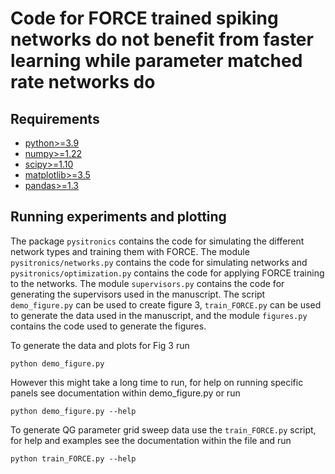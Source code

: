 #  Code for FORCE trained spiking networks do not benefit from faster learning while parameter matched rate networks do


## Requirements
* [python>=3.9](https://www.python.org/)
* [numpy>=1.22](https://numpy.org/)
* [scipy>=1.10](https://www.scipy.org/)
* [matplotlib>=3.5](https://matplotlib.org/)
* [pandas>=1.3](https://pandas.pydata.org/)

## Running experiments and plotting

The package `pysitronics` contains the code for simulating the different network types and training them with FORCE. The module `pysitronics/networks.py` contains the code for simulating networks and `pysitronics/optimization.py` contains the code for applying FORCE training to the networks. The module `supervisors.py` contains the code for generating the supervisors used in the manuscript. The script `demo_figure.py` can be used to create figure 3, `train_FORCE.py` can be used to generate the data used in the manuscript, and the module `figures.py` contains the code used to generate the figures.

To generate the data and plots for Fig 3 run
```
python demo_figure.py
```
However this might take a long time to run, for help on running specific panels see documentation within demo_figure.py or run
```
python demo_figure.py --help
```

To generate QG parameter grid sweep data use the `train_FORCE.py` script, for help and examples see the documentation within the file and run
```
python train_FORCE.py --help
```
